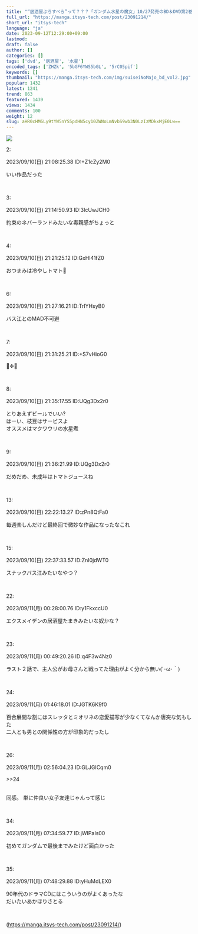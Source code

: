 ```yaml
---
title: "“居酒屋ぷろすぺら”って？？？「ガンダム水星の魔女」10/27発売のBD＆DVD第2巻特典が気になりすぎる"
full_url: "https://manga.itsys-tech.com/post/23091214/"
short_url: "itsys-tech"
language: "ja"
date: 2023-09-12T12:29:00+09:00
lastmod: 
draft: false
author: []
categories: []
tags: ['dvd', '居酒屋', '水星']
encoded_tags: ['ZHZk', '5bGF6YWS5bGL', '5rC05pif']
keywords: []
thumbnail: "https://manga.itsys-tech.com/img/suiseiNoMajo_bd_vol2.jpg"
popular: 1432
latest: 1241
trend: 863
featured: 1439
views: 1434
comments: 100
weight: 12
slug: aHR0cHM6Ly9tYW5nYS5pdHN5cy10ZWNoLmNvbS9wb3N0LzIzMDkxMjE0Lw==
---
```


![](https://manga.itsys-tech.com/img/suiseiNoMajo_bd_vol2.jpg)

<div><p class='t_h'>2: <p>2023/09/10(日) 21:08:25.38 ID:+Z1cZy2M0</p></p><p class='t_b'>いい作品だった</p><br><p class='t_h'>3: <p>2023/09/10(日) 21:14:50.93 ID:3IcUwJCH0</p></p><p class='t_b'>約束のネバーランドみたいな毒親感がちょっと</p><br><p class='t_h'>4: <p>2023/09/10(日) 21:21:25.12 ID:GxHl41fZ0</p></p><p class='t_b'>おつまみは冷やしトマト🍅</p><br><p class='t_h'>6: <p>2023/09/10(日) 21:27:16.21 ID:TrIYHsyB0</p></p><p class='t_b'>バス江とのMAD不可避</p><br><p class='t_h'>7: <p>2023/09/10(日) 21:31:25.21 ID:+S7vHioG0</p></p><p class='t_b'>🍶✜🏮</p><br><p class='t_h'>8: <p>2023/09/10(日) 21:35:17.55 ID:UQg3Dx2r0</p></p><p class='t_b'>とりあえずビールでいい?<br>はーい、枝豆はサービスよ<br>オススメはマクワウリの水星煮</p><br><p class='t_h'>9: <p>2023/09/10(日) 21:36:21.99 ID:UQg3Dx2r0</p></p><p class='t_b'>だめだめ、未成年はトマトジュースね</p><br><p class='t_h'>13: <p>2023/09/10(日) 22:22:13.27 ID:zPn8QtFa0</p></p><p class='t_b'>毎週楽しんだけど最終回で微妙な作品になったなこれ</p><br><p class='t_h'>15: <p>2023/09/10(日) 22:37:33.57 ID:ZnI0jdWT0</p></p><p class='t_b'>スナックバス江みたいなやつ？</p><br><p class='t_h'>22: <p>2023/09/11(月) 00:28:00.76 ID:y1FkxccU0</p></p><p class='t_b'>エクスメイデンの居酒屋たまきみたいな奴かな？</p><br><p class='t_h'>23: <p>2023/09/11(月) 00:49:20.26 ID:q4F3w4Nz0</p></p><p class='t_b'>ラスト２話で、主人公がお母さんと戦ってた理由がよく分から無い(´･ω･｀)</p><br><p class='t_h'>24: <p>2023/09/11(月) 01:46:18.01 ID:JGTK6K9f0</p></p><p class='t_b'>百合展開な割にはスレッタとミオリネの恋愛描写が少なくてなんか唐突な気もした<br>二人とも男との関係性の方が印象的だったし</p><br><p class='t_h t_i'>26: <p>2023/09/11(月) 02:56:04.23 ID:GLJGICqm0</p></p><p class='t_b t_i'><p class='anchor'>>>24</p><br>同感。 単に仲良い女子友達じゃんって感じ</p><br><p class='t_h'>34: <p>2023/09/11(月) 07:34:59.77 ID:jWIPaIs00</p></p><p class='t_b'>初めてガンダムで最後までみたけど面白かった</p><br><p class='t_h'>35: <p>2023/09/11(月) 07:48:29.88 ID:yHuMdLEX0</p></p><p class='t_b'>90年代のドラマCDにはこういうのがよくあったな<br>だいたいあかほりさとる</p><br></div>

(https://manga.itsys-tech.com/post/23091214/)
